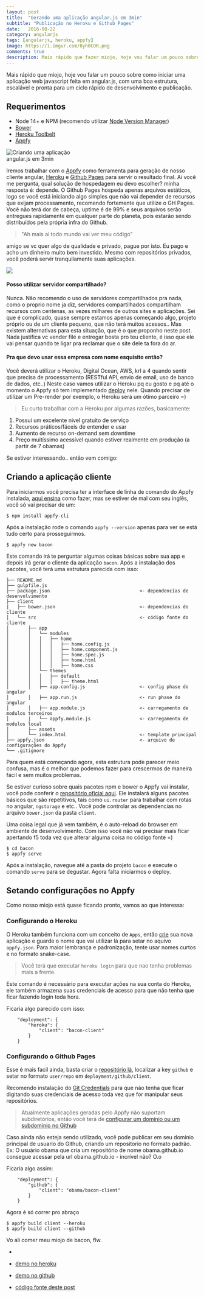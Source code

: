 ```yaml
---
layout: post
title:  "Gerando uma aplicação angular.js em 3min"
subtitle: "Publicação no Heroku e Github Pages"
date:   2016-08-22
category: angularjs
tags: [angularjs, heroku, appfy]
image: https://i.imgur.com/8yh0COR.png
comments: true
description: Mais rápido que fazer miojo, hoje vou falar um pouco sobre como iniciar uma aplicação web javascript feita em angular.js, com uma boa estrutura, escalável e pronta para um ciclo rápido de desenvolvimento e publicação..
---
```


Mais rápido que miojo, hoje vou falar um pouco sobre como iniciar uma aplicação web javascript feita em angular.js, com uma boa estrutura, escalável e pronta para um ciclo rápido de desenvolvimento e publicação.

## Requerimentos

- Node 14+ e NPM (recomendo utilizar [Node Version Manager](https://www.google.com.br/webhp?sourceid=chrome-instant&ion=1&espv=2&ie=UTF-8#q=node%20version%20manager))
- [Bower](https://bower.io/)
- [Heroku Toolbelt](https://devcenter.heroku.com/articles/heroku-command-line)
- [Appfy](https://appfy.org/)

<img src="https://i.imgur.com/8yh0COR.png" title="Criando uma aplicação angular.js em 3min" style="max-width: 175px">



Iremos trabalhar com o [Appfy](https://appfy.org) como ferramenta para geração de nosso cliente angular, [Heroku](https://heroku.com) e [Github Pages](https://pages.github.com/) para servir o resultado final.
Ai você me pergunta, qual solução de hospedagem eu devo escolher? minha resposta é: depende. O Github Pages hospeda apenas arquivos estáticos, logo se você está iniciando algo simples que não vai depender de recursos que exijam processamento, recomendo fortemente que utilize o GH Pages. Você não terá dor de cabeça, uptime é de 99% e seus arquivos serão entregues rapidamente em qualquer parte do planeta, pois estarão sendo distribuídos pela própria infra do Github.

> "Ah mais ai todo mundo vai ver meu código"

amigo se vc quer algo de qualidade e privado, pague por isto. Eu pago e acho um dinheiro muito bem investido. Mesmo com repositórios privados, você poderá servir tranquilamente suas aplicações.

<img src="https://i.imgur.com/7FJn7ao.gif" />


#### Posso utilizar servidor compartilhado?
Nunca. Não recomendo o uso de servidores compartilhados pra nada, como o proprio nome ja diz, servidores compartilhados compartilham recursos com centenas, as vezes milhares de outros sites e aplicações. Sei que é complicado, quase sempre estamos apenas começando algo, projeto próprio ou de um cliente pequeno, que não terá muitos acessos.. Mas existem alternativas para esta situação, que é o que proponho neste post. Nada justifica vc vender filé e entregar bosta pro teu cliente, é isso que ele vai pensar quando te ligar pra reclamar que o site dele ta fora do ar.

#### Pra que devo usar essa empresa com nome esquisito então?

Você deverá utilizar o Heroku, Digital Ocean, AWS, krl a 4 quando sentir que precisa de processamento (RESTful API, envio de email, uso de banco de dados, etc..) Neste caso vamos utilizar o Heroku pq eu gosto e pq até o momento o Appfy só tem implementado [deploy](https://docs.appfy.org/CLI-Deploy/) nele. Quando precisar de utilizar um Pre-render por exemplo, o Heroku será um ótimo parceiro =)


> Eu curto trabalhar com a Heroku por algumas razões, basicamente:

1. Possui um excelente nivel gratuito de serviço
2. Recursos práticos/fáceis de entender e usar
3. Aumento de recurso on-demand sem downtime
4. Preço muitíssimo acessível quando estiver realmente em produção (a partir de 7 obamas)

Se estiver interessando.. então vem comigo:


## Criando a aplicação cliente

Para iniciarmos você precisa ter a interface de linha de comando do Appfy instalada, [aqui ensina](https://docs.appfy.org/) como fazer, mas se estiver de mal com seu inglês, você só vai precisar de um:

```
$ npm install appfy-cli
```

Após a instalação rode o comando `appfy --version` apenas para ver se está tudo certo para prosseguirmos.

```
$ appfy new bacon
```

Este comando irá te perguntar algumas coisas básicas sobre sua app e depois irá gerar o cliente da aplicação `bacon`. Após a instalação dos pacotes, você terá uma estrutura parecida com isso:

```
├── README.md
├── gulpfile.js                               
├── package.json                                 <- dependencias de desenvolvimento                             
├── client
|   ├── bower.json                               <- dependencias do cliente          
│   └── src                                      <- código fonte do cliente
│       ├── app
│       │   └── modules                      
│       │   │   ├── home
│       │   │   │   ├── home.config.js
│       │   │   │   ├── home.component.js
│       │   │   │   ├── home.spec.js
│       │   │   │   ├── home.html
│       │   │   │   ├── home.css
│       │   └── themes         
│       │   │   ├── default
│       │   │   │   ├── theme.html
│       │   ├── app.config.js                    <- config phase do angular
│       │   ├── app.run.js                       <- run phase do angular
│       │   ├── app.module.js                    <- carregamento de modulos terceiros
│       |   └── appfy.module.js                  <- carregamento de modulos local
│       ├── assets
│       └── index.html                           <- template principal
├── appfy.json                                   <- arquivo de configurações do Appfy
└── .gitignore                                  
```

Para quem está começando agora, esta estrutura pode parecer meio confusa, mas é o melhor que podemos fazer para crescermos de maneira fácil e sem muitos problemas.

Se estiver curioso sobre quais pacotes npm e bower o Appfy vai instalar, você pode conferir o [repositório oficial aqui](https://github.com/Appfy/appfy).
Ele instalará alguns pacotes básicos que são repetitivos, tais como `ui.router` para trabalhar com rotas no angular, `ngstorage` e etc.. Você pode controlar as dependencias no arquivo `bower.json` da pasta `client`.

Uma coisa legal que já vem também, é o auto-reload do browser em ambiente de desenvolvimento. Com isso você não vai precisar mais ficar apertando f5 toda vez que alterar alguma coisa no código fonte =)

```
$ cd bacon
$ appfy serve
```

Após a instalação, navegue até a pasta do projeto `bacon` e execute o comando `serve` para se degustar. Agora falta iniciarmos o deploy.

## Setando configurações no Appfy

Como nosso miojo está quase ficando pronto, vamos ao que interessa:

### Configurando o Heroku

O Heroku também funciona com um conceito de `Apps`, então [crie](https://dashboard.heroku.com) sua nova aplicação e guarde o nome que vai utilizar lá para setar no aquivo `appfy.json`. Para maior lembrança e padronização, tente usar nomes curtos e no formato snake-case.
> Você terá que executar `heroku login` para que nao tenha problemas mais a frente.

Este comando é necessário para executar ações na sua conta do Heroku, ele também armazena suas credenciais de acesso para que não tenha que ficar fazendo login toda hora.

Ficaria algo parecido com isso:

```
    "deployment": {
        "heroku": {
            "client": "bacon-client"
        }
    }
```

### Configurando o Github Pages

Esse é mais facil ainda, basta criar o [repositório lá](https://github.com/new), localizar a key `github` e setar no formato `user/repo` em `deployment/github/client`. 

Recomendo instalação do [Git Credentials](https://www.google.com.br/webhp?sourceid=chrome-instant&ion=1&espv=2&ie=UTF-8#q=microsoft%20git%20credentials) para que não tenha que ficar digitando suas credenciais de acesso toda vez que for manipular seus repositórios.

> Atualmente aplicações geradas pelo Appfy não suportam subdiretórios, então você terá de [configurar um domínio ou um subdomínio no Github](https://www.google.com.br/webhp?sourceid=chrome-instant&ion=1&espv=2&ie=UTF-8#q=configurar+um+dom%C3%ADnio+ou+um+subdom%C3%ADnio+no+Github)

Caso ainda não esteja sendo utilizado, você pode publicar em seu dominio principal de usuario do Github, criando um repositorio no formato padrão. Ex: O usuário obama que cria um repositório de nome obama.github.io consegue acessar pela url obama.github.io - incrível não? O.o

Ficaria algo assim:

```
    "deployment": {
        "github": {
            "client": "obama/bacon-client"
        }
    }
```

Agora é só correr pro abraço

```
$ appfy build client --heroku
$ appfy build client --github
```

Vo ali comer meu miojo de bacon, flw.

-


- [demo no heroku](https://bacon-client.herokuapp.com)
- [demo no github](https://bacon-client.st1s.io)
- [código fonte deste post](https://github.com/st1s/bacon-client)